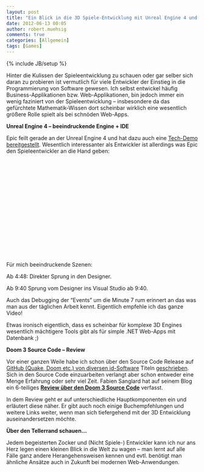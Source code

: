 ```yaml
---
layout: post
title: "Ein Blick in die 3D Spiele-Entwicklung mit Unreal Engine 4 und Doom 3"
date: 2012-06-13 00:05
author: robert.muehsig
comments: true
categories: [Allgemein]
tags: [Games]
---
```

{% include JB/setup %}
<p>Hinter die Kulissen der Spieleentwicklung zu schauen oder gar selber sich daran zu probieren ist vermutlich für viele Entwickler der Einstieg in die Programmierung von Software gewesen. Ich selbst entwickel häufig Business-Applikationen bzw. Web-Applikationen, bin jedoch immer ein wenig faziniert von der Spieleentwicklung – insbesondere da das gefürchtete Mathematik-Wissen dort scheinbar wirklich eine wesentlich größere Rolle spielt als bei schnöden Web-Apps. </p> <p><strong>Unreal Engine 4 – beeindruckende Engine + IDE</strong></p> <p>Epic feilt gerade an der Unreal Engine 4 und hat dazu auch eine <a href="http://www.youtube.com/watch?v=OZmRt8gCsC0&amp;feature=relmfu">Tech-Demo bereitgestellt</a>. Wesentlich interessanter als Entwickler ist allerdings was Epic den Spieleentwickler an die Hand geben:</p> <div style="padding-bottom: 0px; margin: 0px; padding-left: 0px; padding-right: 0px; display: inline; float: none; padding-top: 0px" id="scid:5737277B-5D6D-4f48-ABFC-DD9C333F4C5D:aa5a97c1-6b33-4f49-ad0d-0ca49f8cb90d" class="wlWriterEditableSmartContent"><div><object width="448" height="252"><param name="movie" value="http://www.youtube.com/v/MOvfn1p92_8?hl=en&amp;hd=1"></param><embed src="http://www.youtube.com/v/MOvfn1p92_8?hl=en&amp;hd=1" type="application/x-shockwave-flash" width="448" height="252"></embed></object></div></div> <p>Für mich beeindruckende Szenen:</p> <p>Ab 4:48: Direkter Sprung in den Designer.</p> <p>Ab 9:40 Sprung vom Designer ins Visual Studio ab 9:40.</p> <p>Auch das Debugging der “Events” um die Minute 7 rum erinnert an das was man aus der täglichen Arbeit kennt. Eigentlich empfehle ich das ganze Video!</p> <p>Etwas ironisch eigentlich, dass es scheinbar für komplexe 3D Engines wesentlich mächtigere Tools gibt als für simple .NET Web-Apps mit Datenbank ;)</p> <p><strong>Doom 3 Source Code – Review</strong></p> <p>Vor einer ganzen Weile habe ich schon über den Source Code Release auf <a href="https://github.com/id-Software">GitHub (Quake, Doom etc.) von diversen id-Software</a> Titeln <a href="http://code-inside.de/blog/2012/02/02/doom-quakte-wolfenstein-co-source-code-auf-github/">geschrieben</a>. Sich in den Source Code einzuarbeiten verlangt aber schon entweder eine Menge Erfahrung oder sehr viel Zeit. Fabien Sanglard hat auf seinem Blog ein 6-teiliges <a href="http://fabiensanglard.net/doom3/index.php"><strong>Review über den Doom 3 Source Code</strong></a> verfasst. </p> <p>In dem Review geht er auf unterschiedliche Hauptkomponenten ein und erläutert diese näher. Er gibt auch noch einige Buchempfehlungen und weitere Links weiter, wenn man sich tiefergehend mit der 3D Entwicklung auseinandersetzen möchte. </p> <p><strong>Über den Tellerrand schauen…</strong></p> <p>Jedem begeisterten Zocker und (Nicht Spiele-) Entwickler kann ich nur ans Herz legen einen kleinen Blick in die Welt zu wagen – man lernt auf alle Fälle ganz andere Herangehensweisen kennen und evtl. benötigt man ähnliche Ansätze auch in Zukunft bei modernen Web-Anwendungen.</p>
